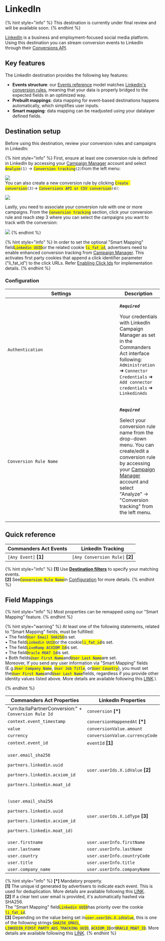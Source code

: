 # LinkedIn

{% hint style="info" %}
This destination is currently under final review and will be available soon.
{% endhint %}

[LinkedIn](https://www.linkedin.com/) is a business and employment-focused social media platform.\
Using this destination you can stream conversion events to LinkedIn through their [Conversions API](https://learn.microsoft.com/en-us/linkedin/marketing/integrations/ads-reporting/conversions-api?view=li-lms-2023-11\&tabs=http#streaming-conversion-events).

## Key features

The LinkedIn destination provides the following key features:

* **Events structure**: our [Events reference](https://community.commandersact.com/platform-x/developers/tracking/events-reference) model matches [Linkedin's conversion rules](https://learn.microsoft.com/en-us/linkedin/marketing/integrations/ads-reporting/conversions-api?view=li-lms-2023-07\&tabs=curl#create-a-conversion-rule), meaning that your data is properly bridged to the expected fields in an optimized way.
* **Prebuilt mappings**: data mapping for event-based destinations happens automatically, which simplifies user inputs.
* **Smart mapping**: data mapping can be readjusted using your datalayer defined fields.&#x20;

## Destination setup

Before using this destination, review your conversion rules and campaigns in LinkedIn:

{% hint style="info" %}
First, ensure at least one conversion rule is defined in LinkedIn by accessing your [Campaign Manager](https://www.linkedin.com/campaignmanager/) account and select <mark style="color:blue;">`Analyze`</mark>`(1)` → <mark style="color:blue;">`Conversion tracking`</mark>`(2)`from the left menu:

![](<../../../.gitbook/assets/linkedin\_1 (1).png>)\
You can also create a new conversion rule by clicking <mark style="color:blue;">`Create conversion`</mark>`(3)`→ <mark style="color:blue;">`Conversions API or CSV conversion`</mark>`(4)`:

![](../../../.gitbook/assets/linkedin\_2.png)

Lastly, you need to associate your conversion rule with one or more campaigns. From the <mark style="color:blue;">`Conversion tracking`</mark> section, click your conversion rule and reach step 3 where you can select the campaigns you want to track with the conversion:

![](../../../.gitbook/assets/linkedin\_3.png)
{% endhint %}

{% hint style="info" %}
In order to set the optional "Smart Mapping" field<mark style="color:blue;">`Linkedin UUID`</mark>or the related cookie <mark style="color:blue;">`li_fat_id`</mark>, advertisers need to enable enhanced conversion tracking from [Campaign Manager](https://www.linkedin.com/help/lms/answer/a423304/enable-first-party-cookies-on-a-linkedin-insight-tag). This activates first party cookies that append a click identifier parameter ("li\_fat\_id") to the click URLs. Refer [Enabling Click Ids](https://learn.microsoft.com/en-us/linkedin/marketing/conversions/enabling-first-party-cookies?view=li-lms-2023-11) for implementation details.&#x20;
{% endhint %}

### Configuration

<table><thead><tr><th width="349">Settings</th><th>Description</th></tr></thead><tbody><tr><td><code>Authentication</code></td><td><p><em><strong><code>Required</code></strong></em></p><p>Your credentials with LinkedIn Campaign Manager as set in the Commanders Act interface following: <code>Administration</code> ➜ <code>Connector Credentials</code> ➜ <code>Add connector credentials</code> ➜ <code>LinkedinAds</code></p></td></tr><tr><td><code>Conversion Rule Name</code></td><td><p><em><strong><code>Required</code></strong></em></p><p>Select your conversion rule name from the drop-down menu. You can create/edit a conversion rule by accessing your <a href="https://www.linkedin.com/campaignmanager/">Campaign Manager</a> account and select "Analyze" → "Conversion tracking" from the left menu.</p></td></tr></tbody></table>

## Quick reference

| Commanders Act Events  | LinkedIn Tracking                |
| ---------------------- | -------------------------------- |
| `[Any Event]` **\[1]** | `[Any Conversion Rule]` **\[2]** |

{% hint style="info" %}
**\[1]** Use [**Destination filters**](https://doc.commandersact.com/features/destinations/destination-filters) to specify your matching events.\
**\[2]** See<mark style="color:blue;">`Conversion Rule Name`</mark>in [Configuration](linkedin.md#configuration) for more details.
{% endhint %}

## Field Mappings

{% hint style="info" %}
Most properties can be remapped using our "Smart Mapping" feature.
{% endhint %}

{% hint style="warning" %}
At least one of the following statements, related to "Smart Mapping" fields, must be fulfilled:\
• The field<mark style="color:blue;">`User Email SHA256`</mark>is set.\
• The field<mark style="color:blue;">`Linkedin UUID`</mark>or the cookie<mark style="color:blue;">`li_fat_id`</mark>is set.\
• The field<mark style="color:blue;">`LiveRamp ACXIOM Id`</mark>is set.\
• The field<mark style="color:blue;">`Oracle MOAT Id`</mark>is set.\
• Both fields<mark style="color:blue;">`User First Name`</mark>and<mark style="color:blue;">`User Last Name`</mark>are set.\
Moreover, If you send any user information via "Smart Mapping" fields (E.g.<mark style="color:blue;">`User Company Name`</mark>, <mark style="color:blue;">`User Job Title`</mark>, or<mark style="color:blue;">`User Country`</mark>), you must set the<mark style="color:blue;">`User First Name`</mark>and<mark style="color:blue;">`User Last Name`</mark>fields, regardless if you provide other identity values listed above. More details are available following this [LINK](https://learn.microsoft.com/en-us/linkedin/marketing/integrations/ads-reporting/conversions-api?view=li-lms-2023-11\&tabs=http#input-data-validation).\

{% endhint %}

<table><thead><tr><th width="341.6685580062746">Commanders Act Properties</th><th>LinkedIn Properties</th></tr></thead><tbody><tr><td>"urn:lla:llaPartnerConversion:" + <code>Conversion Rule Id</code></td><td><code>conversion</code> <strong>[*]</strong></td></tr><tr><td><code>context.event_timestamp</code></td><td><code>conversionHappenedAt</code> <strong>[*]</strong></td></tr><tr><td><code>value</code></td><td><code>conversionValue.amount</code></td></tr><tr><td><code>currency</code></td><td><code>conversionValue.currencyCode</code></td></tr><tr><td><code>context.event_id</code></td><td><code>eventId</code> <strong>[1]</strong></td></tr><tr><td><p><code>user.email_sha256</code></p><p><code>partners.linkedin.uuid</code></p><p><code>partners.linkedin.acxiom_id</code></p><p><code>partners.linkedin.moat_id</code></p></td><td><code>user.userIds.X.idValue</code> <strong>[2]</strong></td></tr><tr><td><p><code>(user.email_sha256</code></p><p><code>partners.linkedin.uuid</code></p><p><code>partners.linkedin.acxiom_id</code></p><p><code>partners.linkedin.moat_id)</code></p></td><td><code>user.userIds.X.idType</code> <strong>[3]</strong></td></tr><tr><td><code>user.firstname</code></td><td><code>user.userInfo.firstName</code></td></tr><tr><td><code>user.lastname</code></td><td><code>user.userInfo.lastName</code></td></tr><tr><td><code>user.country</code></td><td><code>user.userInfo.countryCode</code></td></tr><tr><td><code>user.title</code></td><td><code>user.userInfo.title</code></td></tr><tr><td><code>user.company_name</code></td><td><code>user.userInfo.companyName</code></td></tr></tbody></table>

{% hint style="info" %}
**\[\*]** Mandatory property.\
**\[1]** The unique id generated by advertisers to indicate each event. This is used for deduplication. More details are available following this [LINK](https://learn.microsoft.com/en-us/linkedin/marketing/conversions/deduplication?view=li-lms-2023-11).\
**\[2]** If a clear text user email is provided, it's automatically hashed via SHA256.\
The "Smart Mapping" field<mark style="color:blue;">`Linkedin UUID`</mark>has priority over the cookie <mark style="color:blue;">`li_fat_id`</mark>.\
**\[3]** Depending on the value being set in<mark style="color:blue;">`user.userIds.X.idValue`</mark>, this is one of the following strings:<mark style="color:blue;">`SHA256_EMAIL`</mark>, <mark style="color:blue;">`LINKEDIN_FIRST_PARTY_ADS_TRACKING_UUID`</mark>, <mark style="color:blue;">`ACXIOM_ID`</mark>or<mark style="color:blue;">`ORACLE_MOAT_ID`</mark>. More details are available following this [LINK](https://learn.microsoft.com/en-us/linkedin/marketing/integrations/ads-reporting/conversions-api?view=li-lms-2023-11\&tabs=http#idtype).
{% endhint %}

